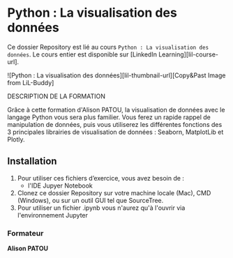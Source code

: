 # Python : La visualisation des données

Ce dossier Repository est lié au cours `Python : La visualisation des données`. Le cours entier est disponible sur [LinkedIn Learning][lil-course-url].

![Python : La visualisation des données][lil-thumbnail-url][Copy&Past Image from LiL-Buddy] 

DESCRIPTION DE LA FORMATION

Grâce à cette formation d'Alison PATOU, la visualisation de données avec le langage Python vous sera plus familier. Vous ferez un rapide rappel de manipulation de données, puis vous utiliserez les différentes fonctions des 3 principales librairies de visualisation de données : Seaborn, MatplotLib et Plotly.


## Installation

1. Pour utiliser ces fichiers d’exercice, vous avez besoin de : 
   - l'IDE Jupyer Notebook
2. Clonez ce dossier Repository sur votre machine locale (Mac), CMD (Windows), ou sur un outil GUI tel que SourceTree. 
3. Pour utiliser un fichier .ipynb vous n'aurez qu'à l'ouvrir via l'environnement Jupyter


### Formateur

**Alison PATOU** 
